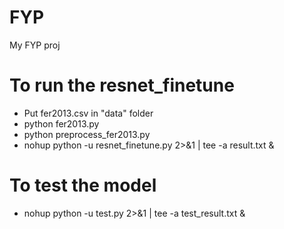 # FYP
My FYP proj

# To run the resnet_finetune
- Put fer2013.csv in "data" folder
- python fer2013.py
- python preprocess_fer2013.py
- nohup python -u resnet_finetune.py  2>&1 | tee -a result.txt &

# To test the model
- nohup python -u test.py  2>&1 | tee -a test_result.txt &
